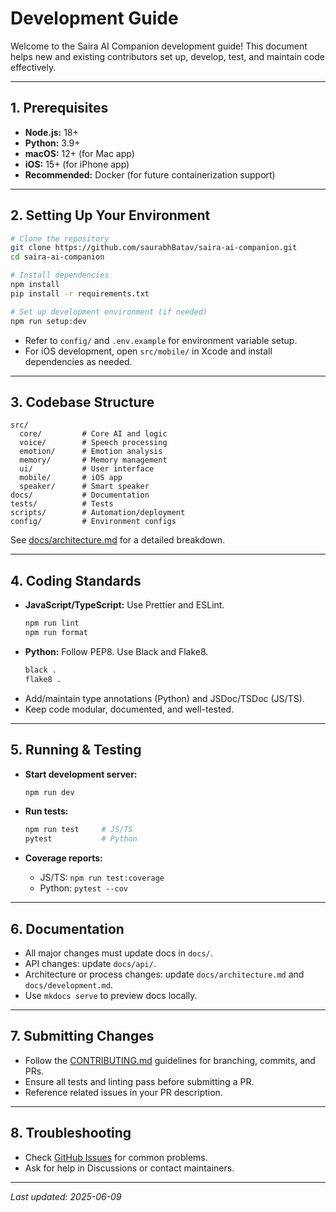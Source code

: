 # Development Guide

Welcome to the Saira AI Companion development guide! This document helps new and existing contributors set up, develop, test, and maintain code effectively.

---

## 1. Prerequisites

- **Node.js:** 18+
- **Python:** 3.9+
- **macOS:** 12+ (for Mac app)
- **iOS:** 15+ (for iPhone app)
- **Recommended:** Docker (for future containerization support)

---

## 2. Setting Up Your Environment

```bash
# Clone the repository
git clone https://github.com/saurabhBatav/saira-ai-companion.git
cd saira-ai-companion

# Install dependencies
npm install
pip install -r requirements.txt

# Set up development environment (if needed)
npm run setup:dev
```

- Refer to `config/` and `.env.example` for environment variable setup.
- For iOS development, open `src/mobile/` in Xcode and install dependencies as needed.

---

## 3. Codebase Structure

```plaintext
src/
  core/         # Core AI and logic
  voice/        # Speech processing
  emotion/      # Emotion analysis
  memory/       # Memory management
  ui/           # User interface
  mobile/       # iOS app
  speaker/      # Smart speaker
docs/           # Documentation
tests/          # Tests
scripts/        # Automation/deployment
config/         # Environment configs
```

See [docs/architecture.md](architecture.md) for a detailed breakdown.

---

## 4. Coding Standards

- **JavaScript/TypeScript:** Use Prettier and ESLint.  
  ```bash
  npm run lint
  npm run format
  ```
- **Python:** Follow PEP8. Use Black and Flake8.  
  ```bash
  black .
  flake8 .
  ```
- Add/maintain type annotations (Python) and JSDoc/TSDoc (JS/TS).
- Keep code modular, documented, and well-tested.

---

## 5. Running & Testing

- **Start development server:**  
  ```bash
  npm run dev
  ```

- **Run tests:**  
  ```bash
  npm run test     # JS/TS
  pytest           # Python
  ```

- **Coverage reports:**  
  - JS/TS: `npm run test:coverage`
  - Python: `pytest --cov`

---

## 6. Documentation

- All major changes must update docs in `docs/`.
- API changes: update `docs/api/`.
- Architecture or process changes: update `docs/architecture.md` and `docs/development.md`.
- Use `mkdocs serve` to preview docs locally.

---

## 7. Submitting Changes

- Follow the [CONTRIBUTING.md](../CONTRIBUTING.md) guidelines for branching, commits, and PRs.
- Ensure all tests and linting pass before submitting a PR.
- Reference related issues in your PR description.

---

## 8. Troubleshooting

- Check [GitHub Issues](https://github.com/saurabhBatav/saira-ai-companion/issues) for common problems.
- Ask for help in Discussions or contact maintainers.

---

_Last updated: 2025-06-09_

